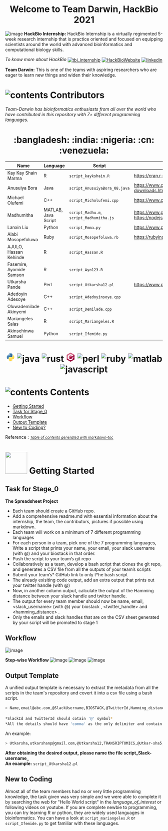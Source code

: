<h1 align="center">  Welcome to Team Darwin, HackBio 2021 </h1>

![image](https://user-images.githubusercontent.com/88287648/128190365-2beca13a-9c53-41b0-83cc-185ae3d8a43c.png)
**HackBio Internship:**
  HackBio Internship is a virtually regimented 5-week research internship that is practice oriented and focused on equipping scientists around the world with advanced bioinformatics and  computational biology skills.

*To know more about HackBio*
<a href="https://twitter.com/TheHackbio?s=08" target="blank"><img align="center" src="http://assets.stickpng.com/images/580b57fcd9996e24bc43c53e.png" alt="tbi_internship" height="30" width="30" /></a>
<a href="https://thehackbio.com/" target="blank"><img align="center" src="https://o.remove.bg/downloads/08017692-b79b-4580-b889-5dadc073dd6e/dAaLhOpD_400x400-removebg-preview.png" alt="HackBioWebsite" height="30" width="30" /></a>
<a href="https://www.linkedin.com/company/hackbio" target="blank"><img align="center" src="https://www.freeiconspng.com/thumbs/linkedin-logo-png/linkedin-logo-3.png" alt="linkedin" height="20" width="20" /></a>
</p>

**Team Darwin:**
  This is one of the teams with aspiring researchers who are eager to learn new things and widen their knowledge. 

# <img src = "https://o.remove.bg/downloads/4b247832-807e-49fd-8bcc-3bd280aa452a/267-2675031_teamwork-clip-art-removebg-preview.png" alt = "contents" width = "70" height = "70" /> </a>Contributors
*Team-Darwin has bioinformatics enthusiasts from all over the world who have contributed in this repository with 7+ different programming languages.* 
 <h1 align="center"> :bangladesh: :india: :nigeria: :cn: :venezuela: </h1>

 
 
 
  Name | Language | Script | Installation
------------ | ------------- | -------------| -------------- |
Kay Kay Shain Marma | R | `script_kaykshain.R` | https://cran.r-project.org/ |
Anusuiya Bora | Java| `script_AnusuiyaBora_08.java` | https://www.oracle.com/in/java/technologies/javase-downloads.html |
Michael Olufemi | C++ | `script_Micholufemi.cpp` | https://www.codeblocks.org/downloads/binaries/ |
Madhumitha | MATLAB, Java Script | `script_Madhu.m`, `script_Madhumitha.js` | https://www.gnu.org/software/octave/download , https://nodejs.org/en/download/ |
Lanxin Liu | Python | `script_Emma.py` | https://www.python.org/downloads/ |
Alabi Mosopefoluwa | Ruby | `script_Mosopefoluwa.rb` | https://rubyinstaller.org/downloads/ |
AJULO, Hassan Kehinde | R | `script_Hassan.R` |
Fasemire, Ayomide Samson | R | `script_Ayo123.R` |
Utkarsha Pande | Perl | `script_Utkarsha12.pl` | https://www.perl.org/get.html |
Adedoyin Adesoye | C++ | `script_Adedoyinsoye.cpp` |
Oluwademilade Akinyemi | C++ | `script_Demilade.cpp` |
Mariangeles Salas | R | `script_Mariangeles.R` |
Akinsehinwa Samuel | Python | `script_Ifemide.py` | 


<h1 align="center"> <img src="https://raw.githubusercontent.com/devicons/devicon/master/icons/python/python-original.svg" alt="python" width="30" height="30"/> </a> <img src = "https://user-images.githubusercontent.com/88287648/128408602-e3483843-52ad-4095-8076-67a5e6738685.png" alt="java" width="50" height="40"/> </a> <img src="https://www.r-project.org/Rlogo.png" alt="rust" width="30" height="30"/> </a> <img src="https://raw.githubusercontent.com/devicons/devicon/master/icons/cplusplus/cplusplus-original.svg" alt="cplusplus" width="30" height="30"/> </a> <img src = "https://cdn.freebiesupply.com/logos/large/2x/perl-programming-language-logo-png-transparent.png" alt = "perl" width = "30" height = "30"/> </a><img src = "https://i.pinimg.com/originals/e9/96/56/e99656a9410a7e88b3bf3d6c3e25bda4.png" alt = "ruby" width = "30" height = "30"/> </a> <img src = "https://upload.wikimedia.org/wikipedia/commons/thumb/2/21/Matlab_Logo.png/668px-Matlab_Logo.png" alt = "matlab" width = "50" height = "30"/> </a> <img src = "https://www.freepnglogos.com/uploads/javascript-png/javascript-logo-transparent-logo-javascript-images-3.png" alt = "javascript" width = "50" height = "30"/> </a> </h1>

# <img src = "https://www.pinclipart.com/picdir/big/167-1672577_clip-art-check-list-icon-clipart-seasonal-clip.png" alt = "contents" width = "30" height = "30" /> </a> Contents
  * [Getting Started](#getting-started)
  * [Task for Stage_0](#task-for-stage_0)
  * [Workflow](#workflow)
  * [Output Template](#output-template)
  * [New to Coding?](#new-to-coding)

Reference : <small><i><a href='http://ecotrust-canada.github.io/markdown-toc/'>Table of contents generated with markdown-toc</a></i></small>

# <img src = "https://www.pngkey.com/png/full/399-3992475_bonhomme-loupe-png-transparent-background-person-with-magnifying.png" width = "70" height = "70" /> </a>Getting Started


## Task for Stage_0
**The Spreadsheet Project**
* Each team should create a GitHub repo. 
* Add a comprehensive readme.md with essential information about the internship, the team, the contributors, pictures if possible using markdown.
* Each team will work on a minimum of  7 different programming languages
* For each person in a team, pick one of the 7 programming languages, Write a script that prints your name, your email, your slack username (with @) and your biostack in that order.
* Push the script to your team’s git repo
* Collaboratively as a team, develop a bash script that clones the git repo, and generates a CSV file from all the outputs of your team’s scripts
* Submit your team’s* GitHub link to only t*he bash script 
* The already exisiting code output, add an extra output that prints out your twitter handle (with @)
* Now, in another column output, calculate the output of the Hamming distance between your slack handle and twitter handle.
* The output for every team member should now be name, email, <slack_username> (with @) your biostack , <twitter_handle> and <hamming_distance> .
* Only the emails and slack handles that are on the CSV sheet generated by your script will be promoted to stage 1



## Workflow

![image](https://user-images.githubusercontent.com/88287648/128403434-882e46fc-fada-435f-82ff-dafb7bad2aa7.png)

**Step-wise Workflow**
![image](https://user-images.githubusercontent.com/88287648/128404308-cd31d121-ada1-4f08-ba26-3c382e201301.png)
![image](https://user-images.githubusercontent.com/88287648/128404793-42c3513b-3cde-40cd-bd5e-25a9c49dd873.png)
![image](https://user-images.githubusercontent.com/88287648/128404859-24ab2ef8-26ab-4ff1-b4cb-edc7f00c1a37.png)






## Output Template
A unified output template is necessary to extract the metadata from all the scripts in the team's repository and covert it into a csv file using a bash script. 
```bash
> Name,email@abc.com,@SlackUsername,BIOSTACK,@TwitterId,Hamming_distance  

*SlackId and TwitterId should cotain '@' symbol*
*All the details should have 'comma' as the only delimiter and contain no spaces.*
```
An example:
```bash
> Utkarsha,utkarshanp@gmail.com,@Utkarsha12,TRANSRIPTOMICS,@Utkar-sha5,0
```
**After obtaining the desired output, please name the file script_Slack-username_ <br> An example:** 
`script_Utkarsha12.pl`

## New to Coding 
Almost all of the team members had no or very little programming knowledge, the task given was very simple and we were able to complete it by searching the web for "Hello World script" in the *language_of_interest* or following videos on youtube. If you are complete newbie to programming, you can try learning R or python, they are widely used  languages in bioinformatics. 
You can have a look at `script_mariangeles.R` or `script_Ifemide.py` to get familiar with these languages.







